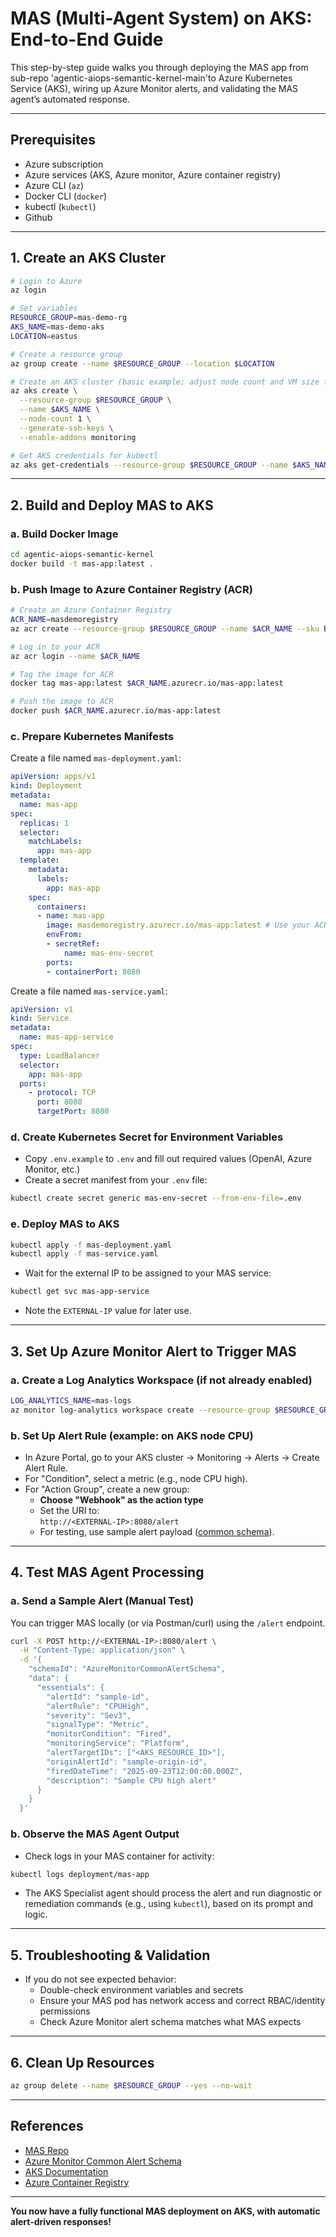 # MAS (Multi-Agent System) on AKS: End-to-End Guide

This step-by-step guide walks you through deploying the MAS app from sub-repo 'agentic-aiops-semantic-kernel-main'to Azure Kubernetes Service (AKS), wiring up Azure Monitor alerts, and validating the MAS agent’s automated response.

---

## Prerequisites

- Azure subscription
- Azure services (AKS, Azure monitor, Azure container registry)
- Azure CLI (`az`)
- Docker CLI (`docker`)
- kubectl (`kubectl`)
- Github

---

## 1. Create an AKS Cluster

```bash
# Login to Azure
az login

# Set variables
RESOURCE_GROUP=mas-demo-rg
AKS_NAME=mas-demo-aks
LOCATION=eastus

# Create a resource group
az group create --name $RESOURCE_GROUP --location $LOCATION

# Create an AKS cluster (basic example; adjust node count and VM size for your needs)
az aks create \
  --resource-group $RESOURCE_GROUP \
  --name $AKS_NAME \
  --node-count 1 \
  --generate-ssh-keys \
  --enable-addons monitoring

# Get AKS credentials for kubectl
az aks get-credentials --resource-group $RESOURCE_GROUP --name $AKS_NAME
```

---

## 2. Build and Deploy MAS to AKS

### a. Build Docker Image

```bash
cd agentic-aiops-semantic-kernel
docker build -t mas-app:latest .
```

### b. Push Image to Azure Container Registry (ACR)

```bash
# Create an Azure Container Registry
ACR_NAME=masdemoregistry
az acr create --resource-group $RESOURCE_GROUP --name $ACR_NAME --sku Basic

# Log in to your ACR
az acr login --name $ACR_NAME

# Tag the image for ACR
docker tag mas-app:latest $ACR_NAME.azurecr.io/mas-app:latest

# Push the image to ACR
docker push $ACR_NAME.azurecr.io/mas-app:latest
```

### c. Prepare Kubernetes Manifests

Create a file named `mas-deployment.yaml`:

```yaml name=mas-deployment.yaml
apiVersion: apps/v1
kind: Deployment
metadata:
  name: mas-app
spec:
  replicas: 1
  selector:
    matchLabels:
      app: mas-app
  template:
    metadata:
      labels:
        app: mas-app
    spec:
      containers:
      - name: mas-app
        image: masdemoregistry.azurecr.io/mas-app:latest # Use your ACR image
        envFrom:
        - secretRef:
            name: mas-env-secret
        ports:
        - containerPort: 8080
```

Create a file named `mas-service.yaml`:

```yaml name=mas-service.yaml
apiVersion: v1
kind: Service
metadata:
  name: mas-app-service
spec:
  type: LoadBalancer
  selector:
    app: mas-app
  ports:
    - protocol: TCP
      port: 8080
      targetPort: 8080
```

### d. Create Kubernetes Secret for Environment Variables

- Copy `.env.example` to `.env` and fill out required values (OpenAI, Azure Monitor, etc.)
- Create a secret manifest from your `.env` file:

```bash
kubectl create secret generic mas-env-secret --from-env-file=.env
```

### e. Deploy MAS to AKS

```bash
kubectl apply -f mas-deployment.yaml
kubectl apply -f mas-service.yaml
```

- Wait for the external IP to be assigned to your MAS service:
```bash
kubectl get svc mas-app-service
```
- Note the `EXTERNAL-IP` value for later use.

---

## 3. Set Up Azure Monitor Alert to Trigger MAS

### a. Create a Log Analytics Workspace (if not already enabled)

```bash
LOG_ANALYTICS_NAME=mas-logs
az monitor log-analytics workspace create --resource-group $RESOURCE_GROUP --workspace-name $LOG_ANALYTICS_NAME
```

### b. Set Up Alert Rule (example: on AKS node CPU)

- In Azure Portal, go to your AKS cluster → Monitoring → Alerts → Create Alert Rule.
- For "Condition", select a metric (e.g., node CPU high).
- For "Action Group", create a new group:
    - **Choose "Webhook" as the action type**
    - Set the URI to:  
      `http://<EXTERNAL-IP>:8080/alert`
    - For testing, use sample alert payload ([common schema](https://learn.microsoft.com/en-us/azure/azure-monitor/alerts/alerts-common-schema)).

---

## 4. Test MAS Agent Processing

### a. Send a Sample Alert (Manual Test)

You can trigger MAS locally (or via Postman/curl) using the `/alert` endpoint.

```bash
curl -X POST http://<EXTERNAL-IP>:8080/alert \
  -H "Content-Type: application/json" \
  -d '{
    "schemaId": "AzureMonitorCommonAlertSchema",
    "data": {
      "essentials": {
        "alertId": "sample-id",
        "alertRule": "CPUHigh",
        "severity": "Sev3",
        "signalType": "Metric",
        "monitorCondition": "Fired",
        "monitoringService": "Platform",
        "alertTargetIDs": ["<AKS_RESOURCE_ID>"],
        "originAlertId": "sample-origin-id",
        "firedDateTime": "2025-09-23T12:00:00.000Z",
        "description": "Sample CPU high alert"
      }
    }
  }'
```

### b. Observe the MAS Agent Output

- Check logs in your MAS container for activity:
```bash
kubectl logs deployment/mas-app
```
- The AKS Specialist agent should process the alert and run diagnostic or remediation commands (e.g., using `kubectl`), based on its prompt and logic.

---

## 5. Troubleshooting & Validation

- If you do not see expected behavior:
    - Double-check environment variables and secrets
    - Ensure your MAS pod has network access and correct RBAC/identity permissions
    - Check Azure Monitor alert schema matches what MAS expects

---

## 6. Clean Up Resources

```bash
az group delete --name $RESOURCE_GROUP --yes --no-wait
```

---

## References
- [MAS Repo](https://github.com/Azure-Samples/agentic-aiops-semantic-kernel)
- [Azure Monitor Common Alert Schema](https://learn.microsoft.com/en-us/azure/azure-monitor/alerts/alerts-common-schema)
- [AKS Documentation](https://learn.microsoft.com/en-us/azure/aks/)
- [Azure Container Registry](https://learn.microsoft.com/en-us/azure/container-registry/)

---

**You now have a fully functional MAS deployment on AKS, with automatic alert-driven responses!**
